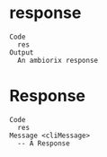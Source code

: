 # response

    Code
      res
    Output
      An ambiorix response

# Response

    Code
      res
    Message <cliMessage>
      -- A Response 

